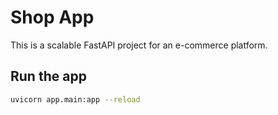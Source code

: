 # Shop App

This is a scalable FastAPI project for an e-commerce platform.

## Run the app
```bash
uvicorn app.main:app --reload